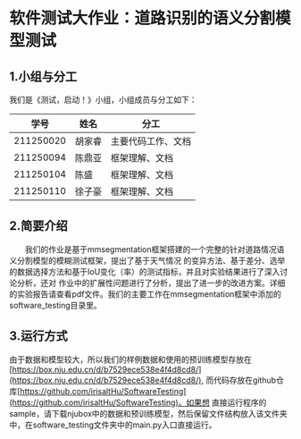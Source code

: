 # 软件测试大作业：道路识别的语义分割模型测试

## 1.小组与分工
我们是《测试，启动！》小组，小组成员与分工如下：

| 学号        | 姓名  | 分工        |
|-----------|-----|-----------|
| 211250020 | 胡家睿 | 主要代码工作、文档 |
| 211250094 | 陈鼎亚 | 框架理解、文档   |
| 211250104 | 陈盛  | 框架理解、文档   |
| 211250110 | 徐子豪 | 框架理解、文档   |


## 2.简要介绍
&emsp;&emsp;我们的作业是基于mmsegmentation框架搭建的一个完整的针对道路情况语义分割模型的模糊测试框架，提出了基于天气情况
的变异方法、基于差分、选举的数据选择方法和基于IoU变化（率）的测试指标，并且对实验结果进行了深入讨论分析，还对
作业中的扩展性问题进行了分析，提出了进一步的改进方案。详细的实验报告请查看pdf文件。我们的主要工作在mmsegmentation框架中添加的software_testing目录里。

## 3.运行方式
由于数据和模型较大，所以我们的样例数据和使用的预训练模型存放在[https://box.nju.edu.cn/d/b7529ece538e4f4d8cd8/](https://box.nju.edu.cn/d/b7529ece538e4f4d8cd8/),
而代码存放在github仓库[https://github.com/irisaltHu/SoftwareTesting](https://github.com/irisaltHu/SoftwareTesting)。如果想
直接运行程序的sample，请下载njubox中的数据和预训练模型，然后保留文件结构放入该文件夹中，在software_testing文件夹中的main.py入口直接运行。